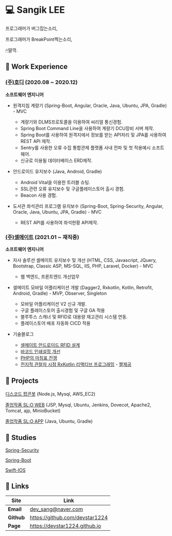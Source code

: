 # 💻 Sangik LEE

프로그래머가 버그잡는소리,

프로그래머가 BreakPoint찍는소리,

🖱딸깍.

## 📌 Work Experience

### [(주)호디](http://www.hodi.co.kr/) (2020.08 ~ 2020.12)

**소프트웨어 엔지니어**

- 원격지침 계량기 (Spring-Boot, Angular, Oracle, Java, Ubuntu, JPA, Gradle) - MVC
  - 계량기와 DLMS프로토콜을 이용하여 씨리얼 통신경험.
  - Spring Boot Command Line을 사용하여 계량기 DCU장비 서버 제작.
  - Spring Boot를 사용하여 원격지에서 정보를 받는 API처리 및 JPA를 사용하여 REST API 제작.
  - Sentry를 사용한 오류 수집 통합관제 플랫폼 사내 전파 및 첫 적용예시 소프트웨어.
  - 신규로 이용될 데이터베이스 ERD제작.
  
- 안드로이드 유지보수 (Java, Android, Gradle)
  - Android Vital을 이용한 트러블 슈팅.
  - SSL관련 오류 유지보수 및 구글플레이스토어 출시 경험.
  - Beacon 사용 경험.
 
- 도서관 좌석관리 프로그램 유지보수 (Spring-Boot, Spring-Security, Angular, Oracle, Java, Ubuntu, JPA, Gradle) - MVC
  - REST API를 사용하여 좌석현황 API제작.
  
### [(주)셀메이트](https://www.sellmate.co.kr) (2021.01 ~ 재직중)

**소프트웨어 엔지니어**
- 자사 솔루션 셀메이트 유지보수 및 개선 (HTML, CSS, Javascript, JQuery, Bootstrap, Classic ASP, MS-SQL, IIS, PHP, Laravel, Docker) - MVC
  - 웹 백엔드, 프론트엔드 개선업무

- 셀메이트 모바일 어플리케이션 개발 (Dagger2, Rxkotlin, Kotlin, Retrofit, Android, Gradle) - MVP, Observer, Singleton
  - 모바일 어플리케이션 V2 신규 개발.
  - 구글 플레이스토어 출시경험 및 구글 GA 적용
  - 블루투스 스캐너 및 RFID로 대용량 재고관리 시스템 연동.
  - 플레이스토어 배포 자동화 CICD 적용
  
- 기술블로그
  - [셀메이트 안드로이드 RFID 설계](http://dev.blog.sellmate.co.kr/post/%EC%95%88%EB%93%9C%EB%A1%9C%EC%9D%B4%EB%93%9C-rfid-%EC%A0%81%EC%9A%A9%EA%B8%B0/)
  - [바코드 인쇄설정 개선](http://dev.blog.sellmate.co.kr/post/%EB%B0%94%EC%BD%94%EB%93%9C-%EC%84%A4%EC%A0%95-%ED%94%84%EB%A1%9C%EC%A0%9D%ED%8A%B8-%EB%A6%AC%EB%B7%B0/)
  - [PHP의 마침표 전쟁](http://dev.blog.sellmate.co.kr/post/%EC%A3%BC%EB%AC%B8%EC%84%9C%EC%97%B4%EC%84%A4%EC%A0%95-3%EC%B0%A8-%ED%94%84%EB%A1%9C%EC%A0%9D%ED%8A%B8-%EB%A6%AC%EB%B7%B0/)
  - [전지적 관찰자 시점 RxKotlin 리액티브 프로그래밍](http://dev.blog.sellmate.co.kr/post/%EC%A0%84%EC%A7%80%EC%A0%81-%EA%B4%80%EC%B0%B0%EC%9E%90-%EC%8B%9C%EC%A0%90-rxkotlin/) - [짤제공](https://github.com/dionysus0214)
## 🚀 Projects

[디스코드 팝콘봇](https://github.com/devstar1224/Popcon_discord) (Node.js, Mysql, AWS_EC2)

[졸업작품 SL:O WEB](https://github.com/devstar1224/Slobrary_WEB) (JSP, Mysql, Ubuntu, Jenkins, Dovecot, Apache2, Tomcat, ajp, MinioBucket)

[졸업작품 SL:O APP](https://github.com/devstar1224/Slobrary_APP.git) (Java, Ubuntu, Gradle)

## 📖 Studies
[Spring-Security](https://github.com/devstar1224/Spring-Security-Practice.git)

[Spring-Boot](https://github.com/devstar1224/anonymous_board.git)

[Swift-IOS](https://github.com/devstar1224/ios_study.git)

## 🔗 Links

| Site       | Link                          |
| ---------- | ----------------------------- |
| **Email**  | dev_sang@naver.com            |
| **Github** | https://github.com/devstar1224|
| **Page**   | https://devstar1224.github.io|

